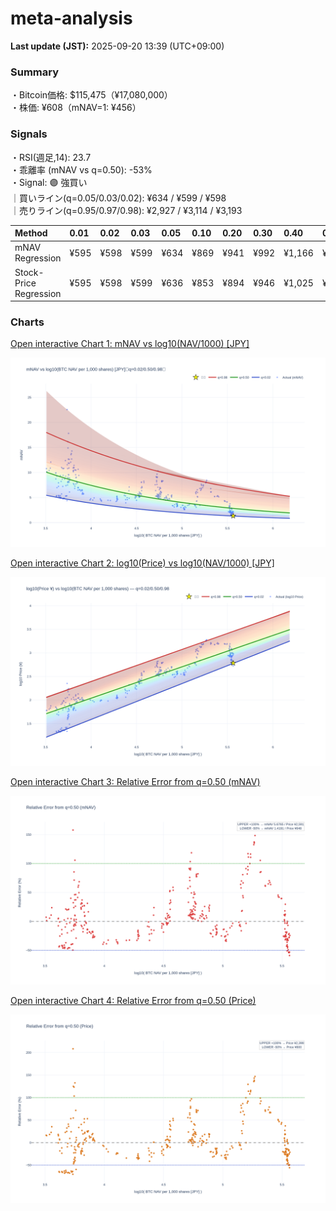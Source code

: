 # meta-analysis


<!--REPORT:START-->
**Last update (JST):** 2025-09-20 13:39 (UTC+09:00)

### Summary
・Bitcoin価格: $115,475（¥17,080,000）  
・株価: ¥608（mNAV=1: ¥456）

### Signals
・RSI(週足,14): 23.7  
・乖離率 (mNAV vs q=0.50): -53%  
・Signal: 🟣 強買い  
｜買いライン(q=0.05/0.03/0.02): ¥634 / ¥599 / ¥598  
｜売りライン(q=0.95/0.97/0.98): ¥2,927 / ¥3,114 / ¥3,193

| Method                 | 0.01   | 0.02   | 0.03   | 0.05   | 0.10   | 0.20   | 0.30   | 0.40   | 0.50   | 0.60   | 0.70   | 0.80   | 0.90   | 0.95   | 0.97   | 0.98   | 0.99   |
|:-----------------------|:-------|:-------|:-------|:-------|:-------|:-------|:-------|:-------|:-------|:-------|:-------|:-------|:-------|:-------|:-------|:-------|:-------|
| mNAV Regression        | ¥595   | ¥598   | ¥599   | ¥634   | ¥869   | ¥941   | ¥992   | ¥1,166 | ¥1,295 | ¥1,463 | ¥1,682 | ¥2,169 | ¥2,678 | ¥2,927 | ¥3,114 | ¥3,193 | ¥3,154 |
| Stock-Price Regression | ¥595   | ¥598   | ¥599   | ¥636   | ¥853   | ¥894   | ¥946   | ¥1,025 | ¥1,199 | ¥1,277 | ¥1,467 | ¥2,056 | ¥2,425 | ¥2,742 | ¥2,622 | ¥2,858 | ¥2,871 |

### Charts
[Open interactive Chart 1: mNAV vs log10(NAV/1000) [JPY]](https://tkzm240.github.io/meta-analysis/fig1.html)

![fig1](assets/fig1.png)

[Open interactive Chart 2: log10(Price) vs log10(NAV/1000) [JPY]](https://tkzm240.github.io/meta-analysis/fig2.html)

![fig2](assets/fig2.png)

[Open interactive Chart 3: Relative Error from q=0.50 (mNAV)](https://tkzm240.github.io/meta-analysis/fig3.html)

![fig3](assets/fig3.png)

[Open interactive Chart 4: Relative Error from q=0.50 (Price)](https://tkzm240.github.io/meta-analysis/fig4.html)

![fig4](assets/fig4.png)
<!--REPORT:END-->
